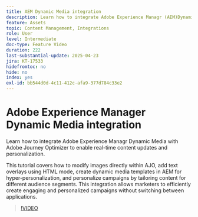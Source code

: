 ```yaml
---
title: AEM Dynamic Media integration
description: Learn how to integrate Adobe Experience Managr (AEM)Dynamic Media with Adobe Journey Optimizer (AJO) to enable real-time content updates and personalization.
feature: Assets
topic: Content Management, Integrations
role: User
level: Intermediate
doc-type: Feature Video
duration: 222
last-substantial-update: 2025-04-23
jira: KT-17533
hidefromtoc: no
hide: no
index: yes
exl-id: bb544d0d-4c11-412c-afa9-377d784c33e2
---
```

# Adobe Experience Manager Dynamic Media integration

Learn how to integrate Adobe Experience Managr Dynamic Media with Adobe Journey Optimizer to enable real-time content updates and personalization.

This tutorial covers how to modify images directly within AJO, add text overlays using HTML mode, create dynamic media templates in AEM for hyper-personalization, and personalize campaigns by tailoring content for different audience segments. This integration allows marketers to efficiently create engaging and personalized campaigns without switching between applications.

>[!VIDEO](https://video.tv.adobe.com/v/3457695/?learn=on&enablevpops)
